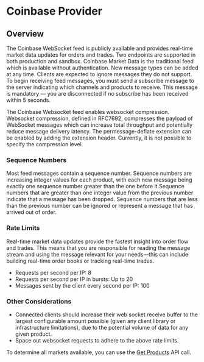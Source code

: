 # Coinbase Provider

## Overview

The Coinbase WebSocket feed is publicly available and provides real-time market data updates for orders and trades. Two endpoints are supported in both production and sandbox. Coinbase Market Data is the traditional feed which is available without authentication. New message types can be added at any time. Clients are expected to ignore messages they do not support. To begin receiving feed messages, you must send a subscribe message to the server indicating which channels and products to receive. This message is mandatory — you are disconnected if no subscribe has been received within 5 seconds.

The Coinbase Websocket feed enables websocket compression. Websocket compression, defined in RFC7692, compresses the payload of WebSocket messages which can increase total throughput and potentially reduce message delivery latency. The permessage-deflate extension can be enabled by adding the extension header. Currently, it is not possible to specify the compression level.

### Sequence Numbers

Most feed messages contain a sequence number. Sequence numbers are increasing integer values for each product, with each new message being exactly one sequence number greater than the one before it.Sequence numbers that are greater than one integer value from the previous number indicate that a message has been dropped. Sequence numbers that are less than the previous number can be ignored or represent a message that has arrived out of order.

### Rate Limits

Real-time market data updates provide the fastest insight into order flow and trades. This means that you are responsible for reading the message stream and using the message relevant for your needs—this can include building real-time order books or tracking real-time trades.

* Requests per second per IP: 8
* Requests per second per IP in bursts: Up to 20
* Messages sent by the client every second per IP: 100

### Other Considerations

* Connected clients should increase their web socket receive buffer to the largest configurable amount possible (given any client library or infrastructure limitations), due to the potential volume of data for any given product.
* Space out websocket requests to adhere to the above rate limits.

To determine all markets available, you can use the [Get Products](https://docs.pro.coinbase.com/#get-products) API call.
